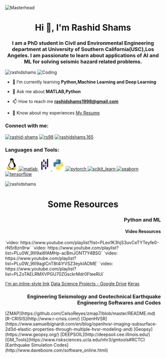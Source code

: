 ![Masterhead](https://c.tenor.com/LDuF2jVabwoAAAAC/banner-welcome.gif)
<h1 align="center">Hi 👋, I'm Rashid Shams</h1>
<h3 align="center">I am a PhD student in Civil and Environmental Engineering department at University of Southern California(USC),Los Angeles. I am passionate to learn about applications of AI and ML for solving seismic hazard related problems.</h3>
<img align="right" alt="Coding" width="400" src="https://acropolis-wp-content-uploads.s3.us-west-1.amazonaws.com/2019/02/hero.gif">

<p align="left"> <img src="https://komarev.com/ghpvc/?username=rashidshams&label=Profile%20views&color=0e75b6&style=flat" alt="rashidshams" /> </p>


- 🌱 I’m currently learning **Python,Machine Learning and Deep Learning**


- 💬 Ask me about **MATLAB,Python**


- 📫 How to reach me **rashidshams1998@gmail.com**


- 📄 Know about my experiences [My Resume](https://drive.google.com/file/d/1zpxXwc2wkRJUtGPt7PU-Lye1uXl1ytxc/view?usp=sharing)

<h3 align="left">Connect with me:</h3>
<p align="left">
<a href="https://linkedin.com/in/rashid-shams" target="blank"><img align="center" src="https://raw.githubusercontent.com/rahuldkjain/github-profile-readme-generator/master/src/images/icons/Social/linked-in-alt.svg" alt="rashid-shams" height="30" width="40" /></a>
<a href="https://kaggle.com/rs98" target="blank"><img align="center" src="https://raw.githubusercontent.com/rahuldkjain/github-profile-readme-generator/master/src/images/icons/Social/kaggle.svg" alt="rs98" height="30" width="40" /></a>
<a href="https://instagram.com/rashid.shams.165" target="blank"><img align="center" src="https://raw.githubusercontent.com/rahuldkjain/github-profile-readme-generator/master/src/images/icons/Social/instagram.svg" alt="rashidshams.165" height="30" width="40" /></a>
</p>

<h3 align="left">Languages and Tools:</h3>
<p align="left"> <a href="https://www.linux.org/" target="_blank" rel="noreferrer"> <img src="https://raw.githubusercontent.com/devicons/devicon/master/icons/linux/linux-original.svg" alt="linux" width="40" height="40"/> </a> <a href="https://www.mathworks.com/" target="_blank" rel="noreferrer"> <img src="https://upload.wikimedia.org/wikipedia/commons/2/21/Matlab_Logo.png" alt="matlab" width="40" height="40"/> </a> <a href="https://pandas.pydata.org/" target="_blank" rel="noreferrer"> <img src="https://raw.githubusercontent.com/devicons/devicon/2ae2a900d2f041da66e950e4d48052658d850630/icons/pandas/pandas-original.svg" alt="pandas" width="40" height="40"/> </a> <a href="https://www.python.org" target="_blank" rel="noreferrer"> <img src="https://raw.githubusercontent.com/devicons/devicon/master/icons/python/python-original.svg" alt="python" width="40" height="40"/> </a> <a href="https://pytorch.org/" target="_blank" rel="noreferrer"> <img src="https://www.vectorlogo.zone/logos/pytorch/pytorch-icon.svg" alt="pytorch" width="40" height="40"/> </a> <a href="https://scikit-learn.org/" target="_blank" rel="noreferrer"> <img src="https://upload.wikimedia.org/wikipedia/commons/0/05/Scikit_learn_logo_small.svg" alt="scikit_learn" width="40" height="40"/> </a> <a href="https://seaborn.pydata.org/" target="_blank" rel="noreferrer"> <img src="https://seaborn.pydata.org/_images/logo-mark-lightbg.svg" alt="seaborn" width="40" height="40"/> </a> <a href="https://www.tensorflow.org" target="_blank" rel="noreferrer"> <img src="https://www.vectorlogo.zone/logos/tensorflow/tensorflow-icon.svg" alt="tensorflow" width="40" height="40"/> </a> </p>

<p><img align="center" src="https://github-readme-stats.vercel.app/api/top-langs?username=rashidshams&show_icons=true&locale=en&layout=compact" alt="rashidshams" /></p>

<h1 align="center">Some Resources</h1>

<h3 align="right">Python and ML</h3>
<h4 align="right">Video Resources</h4>
`video: https://www.youtube.com/playlist?list=PLeo1K3hjS3uvCeTYTeyfe0-rN5r8zn9rw`
`video: https://www.youtube.com/playlist?list=PLu0W_9lII9ai6fAMHp-acBmJONT7Y4BSG`
`video: https://www.youtube.com/playlist?list=PLu0W_9lII9agICnT8t4iYVSZ3eykIAOME`
`video: https://www.youtube.com/playlist?list=PLZoTAELRMXVPGU70ZGsckrMdr0FteeRUi`

[I'm an inline-style link](https://matplotlib.org/stable/tutorials/introductory/usage.html)
[Data Science Projects - Google Drive](https://drive.google.com/drive/folders/1XdPbyAc9iWml0fPPNX91Yq3BRwkZAG2M)
[Keras](https://keras.io/api/)

<h3 align="right">Engineering Seismology and Geotechnical Earthquake Engineering Softwares and Codes</h3>
[ZMAP](https://github.com/CelsoReyes/zmap7/blob/master/README.md)
[R-CRISIS](http://www.r-crisis.com/)
[OpenHVSR](https://www.samuelbignardi.com/en/blog/openhvsr-imaging-subsurface-2d3d-elastic-properties-through-multiple-hvsr-modeling-and)
[Geopsy](https://www.geopsy.org/)
[DEEPSOIL](http://deepsoil.cee.illinois.edu/)
[GM_Tools](https://www.risksciences.ucla.edu/nhr3/gmtools#RCTC)
[Earthquake Simulation Codes](http://www.daveboore.com/software_online.html)


